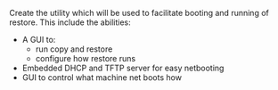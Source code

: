 Create the utility which will be used to facilitate booting and running of restore. This include the abilities:

  * A GUI to:
    * run copy and restore
    * configure how restore runs
  * Embedded DHCP and TFTP server for easy netbooting
  * GUI to control what machine net boots how